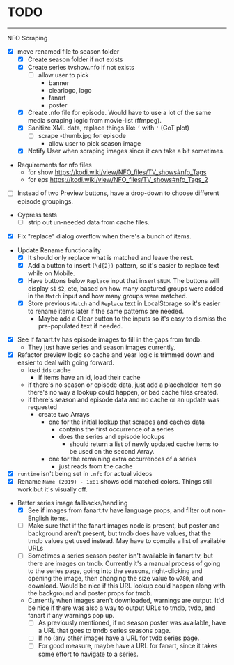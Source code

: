 # TODO

---

NFO Scraping
- [x] move renamed file to season folder
  - [x] Create season folder if not exists
  - [x] Create series tvshow.nfo if not exists
    - [ ] allow user to pick
      - banner
      - clearlogo, logo
      - fanart
      - poster
  - [x] Create <episode-name>.nfo file for episode. Would have to use a lot of
  the same media scraping logic from movie-list (ffmpeg).
  - [x] Sanitize XML data, replace things like `’` with `'` (GoT plot)
    - [ ] scrape <episode-name>-thumb.jpg for episode
      - allow user to pick season image
  - [x] Notify User when scraping images since it can take a bit sometimes.
  
- Requirements for nfo files
  - for show https://kodi.wiki/view/NFO_files/TV_shows#nfo_Tags
  - for eps https://kodi.wiki/view/NFO_files/TV_shows#nfo_Tags_2

- [ ] Instead of two Preview buttons, have a drop-down to choose different episode groupings.
- Cypress tests
  - [ ] strip out un-needed data from cache files.
- [x] Fix "replace" dialog overflow when there's a bunch of items.
- Update Rename functionality
  - [x] It should only replace what is matched and leave the rest.
  - [x] Add a button to insert `(\d{2})` pattern, so it's easier to replace text
    while on Mobile.
  - [x] Have buttons below `Replace` input that insert `$NUM`. The buttons will
    display `$1` `$2`, etc, based on how many captured groups were added in the
    `Match` input and how many groups were matched.
  - [x] Store previous `Match` and `Replace` text in LocalStorage so it's easier
    to rename items later if the same patterns are needed.
      - Maybe add a Clear button to the inputs so it's easy to dismiss the
      pre-populated text if needed.
- [x] See if fanart.tv has episode images to fill in the gaps from tmdb.
  - They just have series and season images currently.
- [x] Refactor preview logic so cache and year logic is trimmed down and easier
  to deal with going forward.
  - load `ids` cache
    - if items have an id, load their cache
  - if there's no season or episode data, just add a placeholder item so there's
    no way a lookup could happen, or bad cache files created.
  - if there's season and episode data and no cache or an update was requested
    - create two Arrays
      - one for the initial lookup that scrapes and caches data
        - contains the first occurrence of a series
        - does the series and episode lookups
          - should return a list of newly updated cache items to be used on the
            second Array.
      - one for the remaining extra occurrences of a series
        - just reads from the cache
- [x] `runtime` isn't being set in `.nfo` for actual videos
- [x] Rename `Name (2019) - 1x01` shows odd matched colors. Things still work
  but it's visually off.
- Better series image fallbacks/handling
  - [x] See if images from fanart.tv have language props, and filter out non-English
    items.
  - [ ] Make sure that if the fanart images node is present, but poster and background
    aren't present, but tmdb does have values, that the tmdb values get used
    instead. May have to compile a list of available URLs
  - [ ] Sometimes a series season poster isn't available in fanart.tv, but there
    are images on tmdb. Currently it's a manual process of going to the series
    page, going into the seasons, right-clicking and opening the image, then
    changing the size value to `w780`, and download. Would be nice if this URL
    lookup could happen along with the background and poster props for tmdb.
  - Currently when images aren't downloaded, warnings are output. It'd be nice
    if there was also a way to output URLs to tmdb, tvdb, and fanart if any
    warnings pop up.
    - [ ] As previously mentioned, if no season poster was available, have a
      URL that goes to tmdb series seasons page.
    - [ ] If no (any other image) have a URL for tvdb series page.
    - [ ] For good measure, maybe have a URL for fanart, since it takes some
      effort to navigate to a series.
